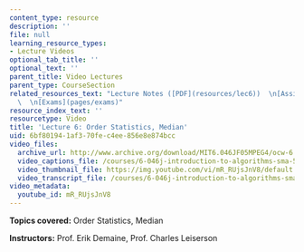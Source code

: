 ```yaml
---
content_type: resource
description: ''
file: null
learning_resource_types:
- Lecture Videos
optional_tab_title: ''
optional_text: ''
parent_title: Video Lectures
parent_type: CourseSection
related_resources_text: "Lecture Notes ([PDF](resources/lec6))  \n[Assignments](pages/assignments)\
  \  \n[Exams](pages/exams)"
resource_index_text: ''
resourcetype: Video
title: 'Lecture 6: Order Statistics, Median'
uid: 6bf80194-1af3-70fe-c4ee-856e8e874bcc
video_files:
  archive_url: http://www.archive.org/download/MIT6.046JF05MPEG4/ocw-6.046-28sep2005-220k.mp4
  video_captions_file: /courses/6-046j-introduction-to-algorithms-sma-5503-fall-2005/f2c5cc981e7a5c86920e25299148a1f3_mR_RUjsJnV8.vtt
  video_thumbnail_file: https://img.youtube.com/vi/mR_RUjsJnV8/default.jpg
  video_transcript_file: /courses/6-046j-introduction-to-algorithms-sma-5503-fall-2005/c0fb16b38fa759cef295c7b3da11cb4f_mR_RUjsJnV8.pdf
video_metadata:
  youtube_id: mR_RUjsJnV8
---
```


**Topics covered:** Order Statistics, Median

**Instructors:** Prof. Erik Demaine, Prof. Charles Leiserson